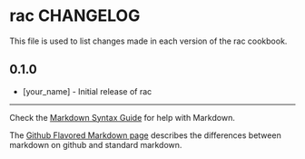 rac CHANGELOG
=============

This file is used to list changes made in each version of the rac cookbook.

0.1.0
-----
- [your_name] - Initial release of rac

- - -
Check the [Markdown Syntax Guide](http://daringfireball.net/projects/markdown/syntax) for help with Markdown.

The [Github Flavored Markdown page](http://github.github.com/github-flavored-markdown/) describes the differences between markdown on github and standard markdown.

